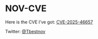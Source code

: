 # NOV-CVE

Here is the CVE I’ve got: [CVE-2025-46657](https://github.com/nov-1337/CVE-2025-46657/blob/main/CVE-2025-46657.md)

Twitter: [@Tbestnov](https://x.com/Tbestnov)

